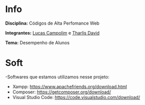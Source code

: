 # Info

**Disciplina:** Códigos de Alta Perfomance Web

**Integrantes:** [Lucas Campolim](https://github.com/lucascampolimm) e [Tharlis David](https://github.com/tharlisdavid)

**Tema:** Desempenho de Alunos

# Soft

-Softwares que estamos utilizamos nesse projeto:
- Xampp: https://www.apachefriends.org/download.html
- Composer: https://getcomposer.org/download/
- Visual Studio Code: https://code.visualstudio.com/download/
